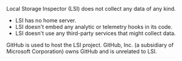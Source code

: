 Local Storage Inspector (LSI) does not collect any data of any kind.

- LSI has no home server.
- LSI doesn't embed any analytic or telemetry hooks in its code.
- LSI doesn't use any third-party services that might collect data.

GitHub is used to host the LSI project. GitHub, Inc. (a subsidiary of Microsoft Corporation) owns GitHub and is unrelated to LSI.
